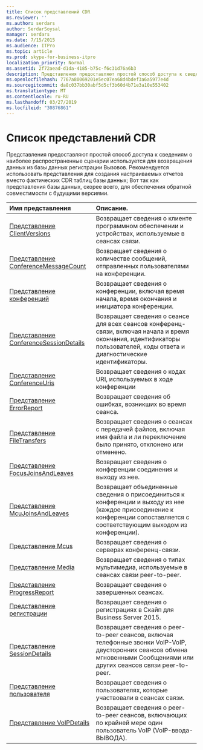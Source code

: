 ```yaml
---
title: Список представлений CDR
ms.reviewer: ''
ms.author: serdars
author: SerdarSoysal
manager: serdars
ms.date: 7/15/2015
ms.audience: ITPro
ms.topic: article
ms.prod: skype-for-business-itpro
localization_priority: Normal
ms.assetid: 2f72aead-d1da-4185-b75c-f6c31d76a6b3
description: Представления предоставляют простой способ доступа к сведениям о наиболее распространенные сценарии используется для возвращения данных из базы данных регистрации Вызовов. Рекомендуется использовать представления для создания настраиваемых отчетов вместо фактических CDR таблиц базы данных; Вот так как представления базы данных, скорее всего, для обеспечения обратной совместимости с будущими версиями.
ms.openlocfilehash: 7767a80069201e5ec07ea68d4bdef3a6a5977e4d
ms.sourcegitcommit: da8c037bb30abf5d5cf3b60d4b71e3a10e553402
ms.translationtype: MT
ms.contentlocale: ru-RU
ms.lasthandoff: 03/27/2019
ms.locfileid: "30876861"
---
```

# <a name="list-of-cdr-views"></a>Список представлений CDR
 
Представления предоставляют простой способ доступа к сведениям о наиболее распространенные сценарии используется для возвращения данных из базы данных регистрации Вызовов. Рекомендуется использовать представления для создания настраиваемых отчетов вместо фактических CDR таблиц базы данных; Вот так как представления базы данных, скорее всего, для обеспечения обратной совместимости с будущими версиями.
  
|**Имя представления**|**Описание**.|
|:-----|:-----|
|[Представление ClientVersions](clientversions-0.md) <br/> |Возвращает сведения о клиенте программном обеспечении и устройствах, используемые в сеансах связи.  <br/> |
|[Представление ConferenceMessageCount](conferencemessagecount-0.md) <br/> |Возвращает сведения о количестве сообщений, отправленных пользователями на конференции.  <br/> |
|[Представление конференций](conferences-0.md) <br/> |Возвращает сведения о конференции, включая время начала, время окончания и инициатора конференции.  <br/> |
|[Представление ConferenceSessionDetails](conferencesessiondetails.md) <br/> |Возвращает сведения о сеансе для всех сеансов конференц-связи, включая начала и время окончания, идентификаторы пользователей, коды ответа и диагностические идентификаторы.  <br/> |
|[Представление ConferenceUris](conferenceuris-0.md) <br/> |Возвращает сведения о кодах URI, используемых в ходе конференции  <br/> |
|[Представление ErrorReport](errorreport-0.md) <br/> |Возвращает сведения об ошибках, возникших во время сеанса.  <br/> |
|[Представление FileTransfers](filetransfers.md) <br/> |Возвращает сведения о сеансах с передачей файлов, включая имя файла и ли переключение было принято, отклонено или отменено.  <br/> |
|[Представление FocusJoinsAndLeaves](focusjoinsandleaves-0.md) <br/> |Возвращает сведения о конференции соединения и выходу из нее.  <br/> |
|[Представление McuJoinsAndLeaves](mcujoinsandleaves-0.md) <br/> |Возвращает объединенные сведения о присоединиться к конференции и выходу из нее (каждое присоединение к конференции сопоставляется с соответствующим выходом из конференции).  <br/> |
|[Представление Mcus](mcus-0.md) <br/> |Возвращает сведения о серверах конференц-связи.  <br/> |
|[Представление Media](media-0.md) <br/> |Возвращает сведения о типах мультимедиа, используемые в сеансах связи peer-to-peer.  <br/> |
|[Представление ProgressReport](progressreport-0.md) <br/> |Возвращает сведения о завершенных сеансах.  <br/> |
|[Представление регистрации](registration-0.md) <br/> |Возвращает сведения о регистрациях в Скайп для Business Server 2015.  <br/> |
|[Представление SessionDetails](sessiondetails-0.md) <br/> |Возвращает сведения о peer-to-peer сеансов, включая телефонные звонки VoIP-VoIP, двусторонних сеансов обмена мгновенными Сообщениями или других сеансов связи peer-to-peer.  <br/> |
|[Представление пользователя](user.md) <br/> |Возвращает сведения о пользователях, которые участвовали в сеансах связи.  <br/> |
|[Представление VoIPDetails](voipdetails.md) <br/> |Возвращает сведения о peer-to-peer сеансов, включающих по крайней мере один пользователь VoIP (VoIP-ввода-ВЫВОДА).  <br/> |
   

